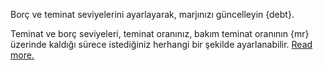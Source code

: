 Borç ve teminat seviyelerini ayarlayarak, marjınızı güncelleyin {debt}.

Teminat ve borç seviyeleri, teminat oranınız, bakım teminat oranının {mr} üzerinde kaldığı sürece istediğiniz herhangi bir şekilde ayarlanabilir. [Read more.](dex/shorting)